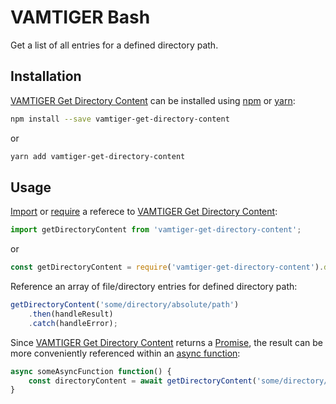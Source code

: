 # VAMTIGER Bash
Get a list of all entries for a defined directory path.

## Installation
[VAMTIGER Get Directory Content](https://github.com/vamtiger-project/vamtiger-get-directory-content) can be installed using [npm](https://www.npmjs.com/) or [yarn]():
```bash
npm install --save vamtiger-get-directory-content
```
or
```bash
yarn add vamtiger-get-directory-content
```

## Usage
[Import](https://developer.mozilla.org/en-US/docs/Web/JavaScript/Reference/Statements/import) or [require](https://nodejs.org/api/modules.html#modules_require) a referece to [VAMTIGER Get Directory Content](https://github.com/vamtiger-project/vamtiger-get-directory-content):
```javascript
import getDirectoryContent from 'vamtiger-get-directory-content';
```
or
```javascript
const getDirectoryContent = require('vamtiger-get-directory-content').default;
```
Reference an array of file/directory entries for defined directory path:
```javascript
getDirectoryContent('some/directory/absolute/path')
    .then(handleResult)
    .catch(handleError);
```
Since [VAMTIGER Get Directory Content](https://github.com/vamtiger-project/vamtiger-get-directory-content) returns a [Promise](https://developer.mozilla.org/en-US/docs/Web/JavaScript/Reference/Global_Objects/Promise), the result can be more conveniently referenced within an [async function](https://developer.mozilla.org/en-US/docs/Web/JavaScript/Reference/Statements/async_function):
```javascript
async someAsyncFunction function() {
    const directoryContent = await getDirectoryContent('some/directory/absolute/path');
}
```